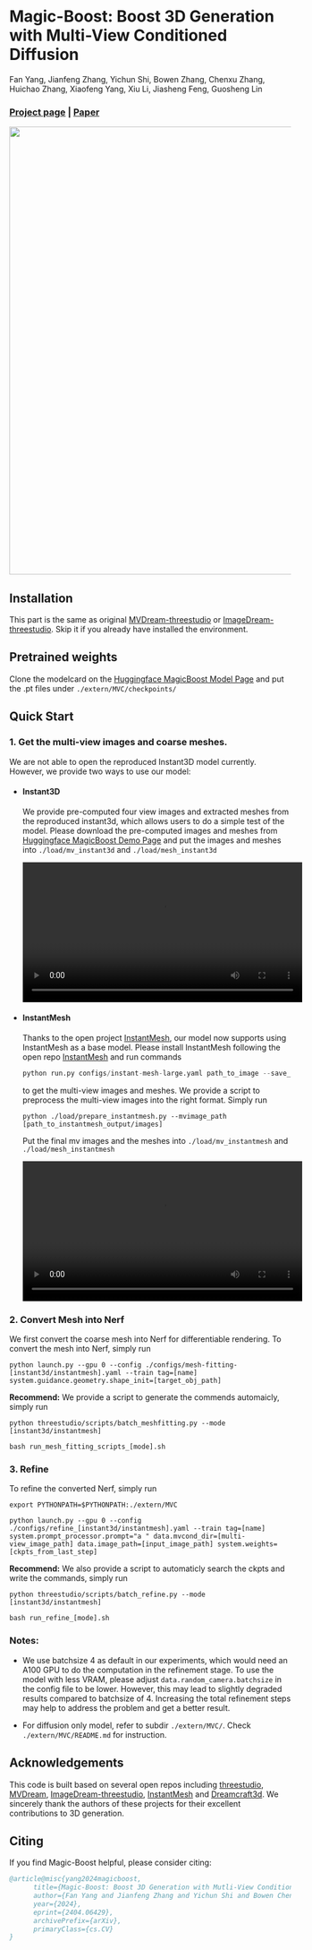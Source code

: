 # Magic-Boost: Boost 3D Generation with Multi-View Conditioned Diffusion
Fan Yang, Jianfeng Zhang, Yichun Shi, Bowen Zhang, Chenxu Zhang, Huichao Zhang, Xiaofeng Yang, Xiu Li, Jiasheng Feng, Guosheng Lin

### [Project page](https://magic-research.github.io/magic-boost/) |  [Paper](https://arxiv.org/abs/2404.06429)

<div align="center">
  <img width="800" src="assets/teaser.png">
</div>

## Installation 

This part is the same as original [MVDream-threestudio](https://github.com/bytedance/MVDream-threestudio) or [ImageDream-threestudio](https://github.com/bytedance/ImageDream). Skip it if you already have installed the environment.

## Pretrained weights
Clone the modelcard on the [Huggingface MagicBoost Model Page](https://huggingface.co/yyyfan/magic-boost/) and put the .pt files under  ```./extern/MVC/checkpoints/``` 

## Quick Start

### 1. Get the multi-view images and coarse meshes.
We are not able to open the reproduced Instant3D model currently. However, we provide two ways to use our model:

* #### Instant3D
  We provide pre-computed four view images and extracted meshes from the reproduced instant3d, which allows users to do a simple test of the model. 
  Please download the pre-computed images and meshes from [Huggingface MagicBoost Demo Page](https://huggingface.co/datasets/yyyfan/magic-boost-demo) and put the images and meshes into ```./load/mv_instant3d``` and ```./load/mesh_instant3d```

  <video src="./assets/demo_instant3d.mp4" controls="controls" width="500px"></video>

* #### InstantMesh
  Thanks to the open project [InstantMesh](https://github.com/TencentARC/InstantMesh), our model now supports using InstantMesh as a base model. Please install InstantMesh following the open repo [InstantMesh](https://github.com/TencentARC/InstantMesh) and run commands 
  ``` python
  python run.py configs/instant-mesh-large.yaml path_to_image --save_video
  ``` 
  to get the multi-view images and meshes.
  We provide a script  to preprocess the multi-view images into the right format. Simply run 
  ```
  python ./load/prepare_instantmesh.py --mvimage_path [path_to_instantmesh_output/images]
  ```
  Put the final mv images and the meshes into ```./load/mv_instantmesh``` and ```./load/mesh_instantmesh```

  <video src="./assets/demo_instantmesh.mp4" controls="controls" width="500px"></video>

### 2. Convert Mesh into Nerf
We first convert the coarse mesh into Nerf for differentiable rendering. To convert the mesh into Nerf, simply run 
```
python launch.py --gpu 0 --config ./configs/mesh-fitting-[instant3d/instantmesh].yaml --train tag=[name] system.guidance.geometry.shape_init=[target_obj_path]
```

**Recommend:** We provide a script to generate the commends automaicly, simply run 
```
python threestudio/scripts/batch_meshfitting.py --mode [instant3d/instantmesh]

bash run_mesh_fitting_scripts_[mode].sh
```


### 3. Refine
To refine the converted Nerf, simply run 
```
export PYTHONPATH=$PYTHONPATH:./extern/MVC

python launch.py --gpu 0 --config ./configs/refine_[instant3d/instantmesh].yaml --train tag=[name] system.prompt_processor.prompt="a " data.mvcond_dir=[multi-view_image_path] data.image_path=[input_image_path] system.weights=[ckpts_from_last_step]
```

**Recommend:** We also provide a script to automaticly search the ckpts and write the commands, simply run 
```
python threestudio/scripts/batch_refine.py --mode [instant3d/instantmesh] 

bash run_refine_[mode].sh
```

### Notes:
- We use batchsize 4 as default in our experiments, which would need an A100 GPU to do the computation in the refinement stage. To use the model with less VRAM, please adjust ```data.random_camera.batchsize``` in the config file to be lower. However, this may lead to slightly degraded results compared to batchsize of 4. Increasing the total refinement steps may help to address the problem and get a better result.  

- For diffusion only model, refer to subdir ```./extern/MVC/```. Check ```./extern/MVC/README.md``` for instruction.

## Acknowledgements
This code is built based on several open repos including [threestudio](https://github.com/threestudio-project/threestudio), [MVDream](https://github.com/bytedance/MVDream-threestudi), [ImageDream-threestudio](https://github.com/bytedance/ImageDream), [InstantMesh](https://github.com/TencentARC/InstantMesh) and [Dreamcraft3d](https://github.com/deepseek-ai/DreamCraft3D). We sincerely thank the authors of these projects for their excellent contributions to 3D generation. 

## Citing
If you find Magic-Boost helpful, please consider citing:

``` bibtex
@article@misc{yang2024magicboost,
      title={Magic-Boost: Boost 3D Generation with Mutli-View Conditioned Diffusion}, 
      author={Fan Yang and Jianfeng Zhang and Yichun Shi and Bowen Chen and Chenxu Zhang and Huichao Zhang and Xiaofeng Yang and Jiashi Feng and Guosheng Lin},
      year={2024},
      eprint={2404.06429},
      archivePrefix={arXiv},
      primaryClass={cs.CV}
}
```